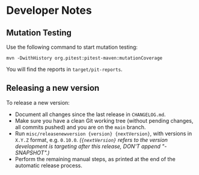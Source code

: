 # Developer Notes

## Mutation Testing

Use the following command to start mutation testing:

    mvn -DwithHistory org.pitest:pitest-maven:mutationCoverage

You will find the reports in `target/pit-reports`.

## Releasing a new version

To release a new version:

- Document all changes since the last release in `CHANGELOG.md`.
- Make sure you have a clean Git working tree (without pending changes,
  all commits pushed) and you are on the `main` branch.
- Run `misc/releasenewversion {version} {nextVersion}`,
  with versions in `X.Y.Z` format, e.g. `0.10.0`.
  _(`{nextVersion}` refers to the version development is targeting
  after this release, DON'T append "-SNAPSHOT".)_
- Perform the remaining manual steps, as printed at the end of the
  automatic release process.


